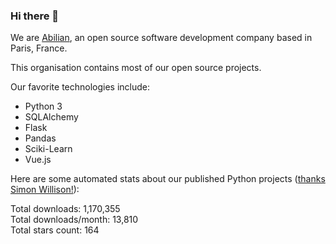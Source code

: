 ### Hi there 👋

We are [Abilian](https://abilian.com/), an open source software development company based in Paris, France.

This organisation contains most of our open source projects.

Our favorite technologies include:

- Python 3
- SQLAlchemy
- Flask
- Pandas
- Sciki-Learn
- Vue.js

Here are some automated stats about our published Python projects
([thanks Simon Willison!][sw-post]):

<!--marker-->
Total downloads: 1,170,355<br>
Total downloads/month: 13,810<br>
Total stars count: 164
<!--end-->

[sw-post]: https://simonwillison.net/2020/Jul/10/self-updating-profile-readme/